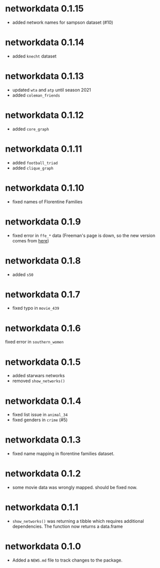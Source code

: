# networkdata 0.1.15

* added network names for sampson dataset (#10)

# networkdata 0.1.14

* added `knecht` dataset

# networkdata 0.1.13

* updated `wta` and `atp` until season 2021
* added `coleman_friends`

# networkdata 0.1.12

* added `core_graph`

# networkdata 0.1.11

* added `football_triad`
* added `clique_graph`

# networkdata 0.1.10

* fixed names of Florentine Families

# networkdata 0.1.9

* fixed error in `ffe_*` data (Freeman's page is down, so the new version comes from [here](https://github.com/zalmquist/networkdata))

# networkdata 0.1.8

* added `s50`

# networkdata 0.1.7

* fixed typo in `movie_439`

# networkdata 0.1.6

fixed error in `southern_women`

# networkdata 0.1.5

* added starwars networks
* removed `show_networks()`

# networkdata 0.1.4

* fixed list issue in `animal_34`
* fixed genders in `crime` (#5)

# networkdata 0.1.3

* fixed name mapping in florentine families dataset.

# networkdata 0.1.2

* some movie data was wrongly mapped. should be fixed now.

# networkdata 0.1.1

* `show_networks()` was returning a tibble which requires additional dependencies. The function now returns a data.frame

# networkdata 0.1.0

* Added a `NEWS.md` file to track changes to the package.
